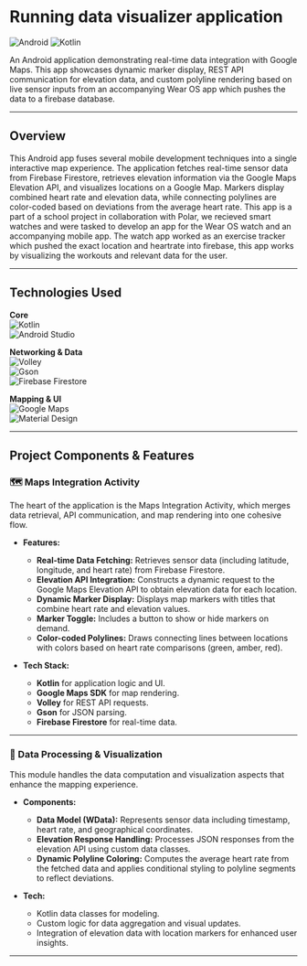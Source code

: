 # Running data visualizer application

![Android](https://img.shields.io/badge/Android-3DDC84?style=for-the-badge&logo=android&logoColor=white)
![Kotlin](https://img.shields.io/badge/Kotlin-0095D5?style=for-the-badge&logo=kotlin&logoColor=white)

An Android application demonstrating real-time data integration with Google Maps. This app showcases dynamic marker display, REST API communication for elevation data, and custom polyline rendering based on live sensor inputs from an accompanying Wear OS app which pushes the data to a firebase database.

---

## Overview

This Android app fuses several mobile development techniques into a single interactive map experience. The application fetches real-time sensor data from Firebase Firestore, retrieves elevation information via the Google Maps Elevation API, and visualizes locations on a Google Map. Markers display combined heart rate and elevation data, while connecting polylines are color-coded based on deviations from the average heart rate. This app is a part of a school project in collaboration with Polar, we recieved smart watches and were tasked to develop an app for the Wear OS watch and an accompanying mobile app. The watch app worked as an exercise tracker which pushed the exact location and heartrate into firebase, this app works by visualizing the workouts and relevant data for the user.

---

## Technologies Used

**Core**  
![Kotlin](https://img.shields.io/badge/Kotlin-0095D5?style=flat&logo=kotlin&logoColor=white)  
![Android Studio](https://img.shields.io/badge/Android_Studio-3DDC84?style=flat&logo=android-studio&logoColor=white)

**Networking & Data**  
![Volley](https://img.shields.io/badge/Volley-EF2D5E?style=flat)  
![Gson](https://img.shields.io/badge/Gson-FF6D01?style=flat)  
![Firebase Firestore](https://img.shields.io/badge/Firebase%20Firestore-FFCA28?style=flat&logo=firebase)

**Mapping & UI**  
![Google Maps](https://img.shields.io/badge/Google_Maps-4285F4?style=flat&logo=google-maps&logoColor=white)  
![Material Design](https://img.shields.io/badge/Material_Design-757575?style=flat&logo=material-design&logoColor=white)

---

## Project Components & Features

### 🗺 Maps Integration Activity

The heart of the application is the Maps Integration Activity, which merges data retrieval, API communication, and map rendering into one cohesive flow.

- **Features:**
  - **Real-time Data Fetching:** Retrieves sensor data (including latitude, longitude, and heart rate) from Firebase Firestore.
  - **Elevation API Integration:** Constructs a dynamic request to the Google Maps Elevation API to obtain elevation data for each location.
  - **Dynamic Marker Display:** Displays map markers with titles that combine heart rate and elevation values.
  - **Marker Toggle:** Includes a button to show or hide markers on demand.
  - **Color-coded Polylines:** Draws connecting lines between locations with colors based on heart rate comparisons (green, amber, red).

- **Tech Stack:**
  - **Kotlin** for application logic and UI.
  - **Google Maps SDK** for map rendering.
  - **Volley** for REST API requests.
  - **Gson** for JSON parsing.
  - **Firebase Firestore** for real-time data.

---

### 🔢 Data Processing & Visualization

This module handles the data computation and visualization aspects that enhance the mapping experience.

- **Components:**
  - **Data Model (WData):** Represents sensor data including timestamp, heart rate, and geographical coordinates.
  - **Elevation Response Handling:** Processes JSON responses from the elevation API using custom data classes.
  - **Dynamic Polyline Coloring:** Computes the average heart rate from the fetched data and applies conditional styling to polyline segments to reflect deviations.

- **Tech:**
  - Kotlin data classes for modeling.
  - Custom logic for data aggregation and visual updates.
  - Integration of elevation data with location markers for enhanced user insights.

---
